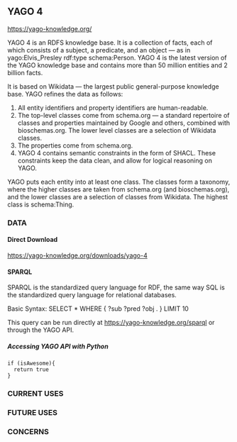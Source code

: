## YAGO 4

https://yago-knowledge.org/

YAGO 4 is an RDFS knowledge base. It is a collection of facts, each of which consists of a subject, a predicate, and an object — as in yago:Elvis_Presley rdf:type schema:Person.
YAGO 4 is the latest version of the YAGO knowledge base and contains more than 50 million entities and 2 billion facts.

It is based on Wikidata — the largest public general-purpose knowledge base. YAGO refines the data as follows:
1. All entity identifiers and property identifiers are human-readable.
2. The top-level classes come from schema.org — a standard repertoire of classes and properties maintained by Google and others, combined with bioschemas.org. The lower level classes are a selection of Wikidata classes.
3. The properties come from schema.org.
4. YAGO 4 contains semantic constraints in the form of SHACL. These constraints keep the data clean, and allow for logical reasoning on YAGO.

YAGO puts each entity into at least one class. The classes form a taxonomy, where the higher classes are taken from schema.org (and bioschemas.org), and the lower classes are a selection of classes from Wikidata. The highest class is schema:Thing.

### DATA

#### Direct Download
https://yago-knowledge.org/downloads/yago-4

#### SPARQL
SPARQL is the standardized query language for RDF, the same way SQL is the standardized query language for relational databases.

Basic Syntax:
SELECT * WHERE {
  ?sub ?pred ?obj .
} 
LIMIT 10

This query can be run directly at https://yago-knowledge.org/sparql or through the YAGO API.

##### Accessing YAGO API with Python
```
if (isAwesome){
  return true
}
```

### CURRENT USES
### FUTURE USES
### CONCERNS
